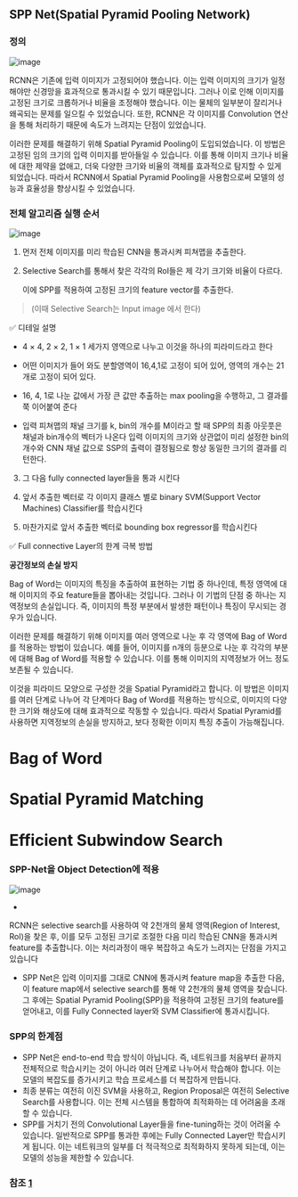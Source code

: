 ## SPP Net(Spatial Pyramid Pooling Network)


### 정의

![image](https://github.com/KKH0228/Paper-Research/assets/166888979/0fa40e78-5bb3-43e6-af3c-b0cce528fe8a)


RCNN은 기존에 입력 이미지가 고정되어야 했습니다. 이는 입력 이미지의 크기가 일정해야만 신경망을 효과적으로 통과시킬 수 있기 때문입니다. 그러나 이로 인해 이미지를 고정된 크기로 크롭하거나 비율을 조정해야 했습니다. 이는 물체의 일부분이 잘리거나 왜곡되는 문제를 일으킬 수 있었습니다. 또한, RCNN은 각 이미지를 Convolution 연산을 통해 처리하기 때문에 속도가 느려지는 단점이 있었습니다.

이러한 문제를 해결하기 위해 Spatial Pyramid Pooling이 도입되었습니다. 이 방법은 고정된 임의 크기의 입력 이미지를 받아들일 수 있습니다. 이를 통해 이미지 크기나 비율에 대한 제약을 없애고, 더욱 다양한 크기와 비율의 객체를 효과적으로 탐지할 수 있게 되었습니다. 따라서 RCNN에서 Spatial Pyramid Pooling을 사용함으로써 모델의 성능과 효율성을 향상시킬 수 있었습니다.

### **전체 알고리즘 실행 순서**

![image](https://github.com/KKH0228/Paper-Research/assets/166888979/5b45fba8-8b47-4761-982b-95e0db8cacf5)


1. 먼저 전체 이미지를 미리 학습된 CNN을 통과시켜 피쳐맵을 추출한다.

2. Selective Search를 통해서 찾은 각각의 RoI들은 제 각기 크기와 비율이 다르다.

   이에 SPP를 적용하여 고정된 크기의 feature vector를 추출한다.


> (이때 Selective Search는 Input image 에서 한다)

✅ 디테일 설명
*   4 $\times$ 4,  2 $\times$ 2,  1 $\times$ 1 세가지 영역으로 나누고 이것을 하나의 피라미드라고 한다


*  어떤 이미지가 들어 와도 분할영역이 16,4,1로 고정이 되어 있어, 영역의 개수는 21개로 고정이 되어 있다.
*   16, 4, 1로 나눈 값에서 가장 큰 값만 추출하는 max pooling을 수행하고, 그 결과를 쭉 이어붙여 준다
*   입력 피쳐맵의 채널 크기를 k, bin의 개수를 M이라고 할 때 SPP의 최종 아웃풋은 채널과 bin개수의 벡터가 나온다
입력 이미지의 크기와 상관없이 미리 설정한 bin의 개수와 CNN 채널 값으로 SSP의 출력이 결정됨으로 항상 동일한 크기의 결과를 리턴한다.

3. 그 다음 fully connected layer들을 통과 시킨다

4. 앞서 추출한 벡터로 각 이미지 클래스 별로 binary SVM(Support Vector Machines) Classifier를 학습시킨다

5. 마찬가지로 앞서 추출한 벡터로 bounding box regressor를 학습시킨다

✅ Full connective Layer의 한계 극복 방법

 **공간정보의 손실 방지**

Bag of Word는 이미지의 특징을 추출하여 표현하는 기법 중 하나인데, 특정 영역에 대해 이미지의 주요 feature들을 뽑아내는 것입니다. 그러나 이 기법의 단점 중 하나는 지역정보의 손실입니다. 즉, 이미지의 특정 부분에서 발생한 패턴이나 특징이 무시되는 경우가 있습니다.

이러한 문제를 해결하기 위해 이미지를 여러 영역으로 나눈 후 각 영역에 Bag of Word를 적용하는 방법이 있습니다. 예를 들어, 이미지를 n개의 등분으로 나눈 후 각각의 부분에 대해 Bag of Word를 적용할 수 있습니다. 이를 통해 이미지의 지역정보가 어느 정도 보존될 수 있습니다.

이것을 피라미드 모양으로 구성한 것을 Spatial Pyramid라고 합니다. 이 방법은 이미지를 여러 단계로 나누어 각 단계마다 Bag of Word를 적용하는 방식으로, 이미지의 다양한 크기와 해상도에 대해 효과적으로 작동할 수 있습니다. 따라서 Spatial Pyramid를 사용하면 지역정보의 손실을 방지하고, 보다 정확한 이미지 특징 추출이 가능해집니다.





# Bag of Word

# Spatial Pyramid Matching

# Efficient Subwindow Search

### SPP-Net을 Object Detection에 적용

![image](https://github.com/KKH0228/Paper-Research/assets/166888979/0496516f-74de-4abe-818e-2433196d4aa9)


-  
RCNN은 selective search를 사용하여 약 2천개의 물체 영역(Region of Interest, RoI)을 찾은 후, 이를 모두 고정된 크기로 조절한 다음 미리 학습된 CNN을 통과시켜 feature를 추출합니다. 이는 처리과정이 매우 복잡하고 속도가 느려지는 단점을 가지고 있습니다

  
-  SPP Net은 입력 이미지를 그대로 CNN에 통과시켜 feature map을 추출한 다음, 이 feature map에서 selective search를 통해 약 2천개의 물체 영역을 찾습니다. 그 후에는 Spatial Pyramid Pooling(SPP)을 적용하여 고정된 크기의 feature를 얻어내고, 이를 Fully Connected layer와 SVM Classifier에 통과시킵니다. 


### SPP의 한계점



*   SPP Net은 end-to-end 학습 방식이 아닙니다. 즉, 네트워크를 처음부터 끝까지 전체적으로 학습시키는 것이 아니라 여러 단계로 나누어서 학습해야 합니다. 이는 모델의 복잡도를 증가시키고 학습 프로세스를 더 복잡하게 만듭니다.
*   최종 분류는 여전히 이진 SVM을 사용하고, Region Proposal은 여전히 Selective Search를 사용합니다. 이는 전체 시스템을 통합하여 최적화하는 데 어려움을 초래할 수 있습니다.
*   SPP를 거치기 전의 Convolutional Layer들을 fine-tuning하는 것이 어려울 수 있습니다. 일반적으로 SPP를 통과한 후에는 Fully Connected Layer만 학습시키게 됩니다. 이는 네트워크의 일부를 더 적극적으로 최적화하지 못하게 되는데, 이는 모델의 성능을 제한할 수 있습니다.


### 참조 [1](https://yeomko.tistory.com/14)


```python

```
